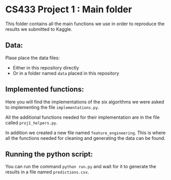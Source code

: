 # CS433 Project 1 : Main folder

This folder contains all the main functions we use in order to reproduce the results we submitted to Kaggle.

## Data:
Plase place the data files:
 - Either in this repository directly
 - Or in a folder named `data` placed in this repository


## Implemented functions: 

Here you will find the implementations of the six algorithms we were asked to implementing the file `implementations.py`.

All the additional functions needed for their implementation are in the file called `proj1_helpers.py`.

In addition we created a new file named `feature_engineering`. This is where all the functions needed for cleaning and generating the data can be found.

    
## Running the python script: 

You can run the command `python run.py` and wait for it to generate the results in a file named `predictions.csv`.



